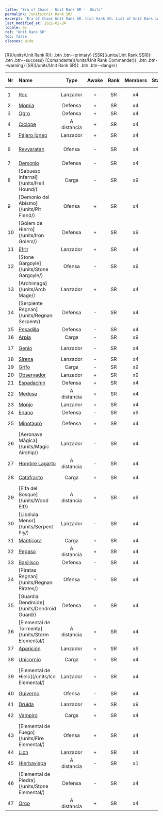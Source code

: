 ```yaml
---
title: "Era of Chaos - Unit Rank SR -  Units"
permalink: /units/Unit Rank SR/
excerpt: "Era of Chaos Unit Rank SR. Unit Rank SR. List of Unit Rank in Era of Chaos"
last_modified_at: 2021-02-24
locale: es
ref: "Unit Rank SR"
toc: false
classes: wide
---
```

 [R](/units/Unit Rank R){: .btn .btn--primary} [SSR](/units/Unit Rank SSR){: .btn .btn--success} [Comandante](/units/Unit Rank Commander){: .btn .btn--warning} [SR](/units/Unit Rank SR){: .btn .btn--danger} 

  | Nr |         Name        |   Type   | Awake |    Rank   |   Members     |  Stars  |  Attack  |     HP    | Awaken Name  |
  |:---|:--------------------|:--------:|:-----:|:---------:|:-------------:|:-------:|:--------:|:---------:|:-------------|
  | 1 | [Roc](/units/Roc/) | Lanzador | + | SR | x4 | <i class="fas fa-star"/><i class="fas fa-star"/> | 792.0 | 4978 |  Ave de Trueno  |
  | 2 | [Momia](/units/Mummy/) | Defensa | + | SR | x4 | <i class="fas fa-star"/><i class="fas fa-star"/><i class="fas fa-star"/> | 141.0 | 2691 |  Rey Momia  |
  | 3 | [Ogro](/units/Ogre/) | Defensa | + | SR | x4 | <i class="fas fa-star"/><i class="fas fa-star"/> | 107.6 | 2523 |  Mago Ogro  |
  | 4 | [Cíclope](/units/Cyclops/) | A distancia | + | SR | x4 | <i class="fas fa-star"/><i class="fas fa-star"/> | 678.8 | 5091 |  Cíclope Rey  |
  | 5 | [Pájaro Ígneo](/units/Firebird/) | Lanzador | + | SR | x4 | <i class="fas fa-star"/><i class="fas fa-star"/><i class="fas fa-star"/> | 848.5 | 4525 |  Fénix  |
  | 6 | [Revyaratan](/units/Revyaratan/) | Ofensa | - | SR | x4 | <i class="fas fa-star"/><i class="fas fa-star"/><i class="fas fa-star"/> | 1267.1 | 7128 |  Monstruo Marino Ancestral  |
  | 7 | [Demonio](/units/Demon/) | Defensa | - | SR | x4 | <i class="fas fa-star"/><i class="fas fa-star"/> | 114.4 | 2489 |    |
  | 8 | [Sabueso Infernal](/units/Hell Hound/) | Carga | - | SR | x9 | <i class="fas fa-star"/><i class="fas fa-star"/> | 77.8 | 827 |   -   |
  | 9 | [Demonio del Abismo](/units/Pit Fiend/) | Ofensa | + | SR | x4 | <i class="fas fa-star"/><i class="fas fa-star"/> | 174.9 | 1850 |  Señor del Abismo  |
  | 10 | [Gólem de Hierro](/units/Iron Golem/) | Defensa | + | SR | x9 | <i class="fas fa-star"/><i class="fas fa-star"/> | 151.4 | 1850 |  Gólem de Oro  |
  | 11 | [Efrit](/units/Efreeti/) | Lanzador | + | SR | x4 | <i class="fas fa-star"/><i class="fas fa-star"/> | 225.4 | 1446 |  Sultán Efrit  |
  | 12 | [Stone Gargoyle](/units/Stone Gargoyle/) | Ofensa | - | SR | x9 | <i class="fas fa-star"/><i class="fas fa-star"/> | 48.0 | 300 |    |
  | 13 | [Archimaga](/units/Arch Mage/) | Lanzador | + | SR | x4 | <i class="fas fa-star"/><i class="fas fa-star"/> | 54.6 | 1324 |  Archimaga  |
  | 14 | [Serpiente Regnan](/units/Regnan Serpent/) | Defensa | - | SR | x4 | <i class="fas fa-star"/><i class="fas fa-star"/><i class="fas fa-star"/> | 100.9 | 3027 |    |
  | 15 | [Pesadilla](/units/Nightmare/) | Defensa | - | SR | x4 | <i class="fas fa-star"/><i class="fas fa-star"/><i class="fas fa-star"/> | 84.1 | 2691 |    |
  | 16 | [Arpía](/units/Harpy/) | Carga | - | SR | x9 | <i class="fas fa-star"/><i class="fas fa-star"/> | 74.0 | 860 |    |
  | 17 | [Genio](/units/Genie/) | Lanzador | - | SR | x4 | <i class="fas fa-star"/><i class="fas fa-star"/><i class="fas fa-star"/> | 102.6 | 662 |  Genio Maestra  |
  | 18 | [Sirena](/units/Mermaid/) | Lanzador | - | SR | x4 | <i class="fas fa-star"/><i class="fas fa-star"/><i class="fas fa-star"/> | 185.0 | 1648 |   -   |
  | 19 | [Grifo](/units/Griffin/) | Carga | - | SR | x9 | <i class="fas fa-star"/><i class="fas fa-star"/> | 151.4 | 1850 |   -   |
  | 20 | [Observador](/units/Beholder/) | Lanzador | + | SR | x9 | <i class="fas fa-star"/><i class="fas fa-star"/><i class="fas fa-star"/> | 115.8 | 744 |  Ojo maléfico  |
  | 21 | [Espadachín](/units/Swordsman/) | Defensa | + | SR | x4 | <i class="fas fa-star"/><i class="fas fa-star"/> | 54.6 | 1324 |  Cruzado  |
  | 22 | [Medusa](/units/Medusa/) | A distancia | + | SR | x4 | <i class="fas fa-star"/><i class="fas fa-star"/><i class="fas fa-star"/> | 202.0 | 1144 |  Reina Medusa  |
  | 23 | [Monje](/units/Monk/) | Lanzador | + | SR | x4 | <i class="fas fa-star"/> | 102.6 | 662 |  Fanático  |
  | 24 | [Enano](/units/Dwarf/) | Defensa | - | SR | x9 | <i class="fas fa-star"/><i class="fas fa-star"/> | 54.6 | 1324 |   -   |
  | 25 | [Minotauro](/units/Minotaur/) | Defensa | + | SR | x4 | <i class="fas fa-star"/><i class="fas fa-star"/> | 108.0 | 2725 |  Minotauro Rey  |
  | 26 | [Aeronave Mágica](/units/Magic Airship/) | Lanzador | - | SR | x4 | <i class="fas fa-star"/><i class="fas fa-star"/><i class="fas fa-star"/> | 208.5 | 1715 |   -   |
  | 27 | [Hombre Lagarto](/units/Lizardman/) | A distancia | - | SR | x4 | <i class="fas fa-star"/><i class="fas fa-star"/> | 174.9 | 1144 |   -   |
  | 28 | [Catafracto](/units/Cavalier/) | Carga | + | SR | x4 | <i class="fas fa-star"/> | 79.4 | 811 |  Champion Knights  |
  | 29 | [Elfa del Bosque](/units/Wood Elf/) | A distancia | + | SR | x9 | <i class="fas fa-star"/><i class="fas fa-star"/> | 92.4 | 438 |  Grand Elf  |
  | 30 | [Libélula Menor](/units/Serpent Fly/) | Lanzador | - | SR | x4 | <i class="fas fa-star"/><i class="fas fa-star"/> | 178.3 | 1615 |    |
  | 31 | [Mantícora](/units/Manticore/) | Carga | + | SR | x4 | <i class="fas fa-star"/><i class="fas fa-star"/><i class="fas fa-star"/> | 174.9 | 1917 |  Escorpícora  |
  | 32 | [Pegaso](/units/Pegasus/) | A distancia | + | SR | x4 | <i class="fas fa-star"/><i class="fas fa-star"/> | 195.1 | 1144 |  Pegaso Plateada  |
  | 33 | [Basilisco](/units/Basilisk/) | Defensa | - | SR | x4 | <i class="fas fa-star"/><i class="fas fa-star"/><i class="fas fa-star"/> | 121.1 | 2859 |   -   |
  | 34 | [Piratas Regnan](/units/Regnan Pirates/) | Ofensa | - | SR | x4 | <i class="fas fa-star"/><i class="fas fa-star"/> | 99.3 | 695 |  Rey de los Piratas  |
  | 35 | [Guardia Dendroide](/units/Dendroid Guard/) | Defensa | + | SR | x4 | <i class="fas fa-star"/><i class="fas fa-star"/> | 396.0 | 10182 |  Soldado Dendroide  |
  | 36 | [Elemental de Tormenta](/units/Storm Elemental/) | A distancia | + | SR | x4 | <i class="fas fa-star"/><i class="fas fa-star"/> | 99.2 | 662 |  Tormenta de rayos  |
  | 37 | [Aparición](/units/Wight/) | Lanzador | + | SR | x9 | <i class="fas fa-star"/><i class="fas fa-star"/> | 107.5 | 662 |  Espectro  |
  | 38 | [Unicornio](/units/Unicorn/) | Carga | + | SR | x4 | <i class="fas fa-star"/><i class="fas fa-star"/> | 151.4 | 1850 |  Unicornio de Guerra  |
  | 39 | [Elemental de Hielo](/units/Ice Elemental/) | Lanzador | + | SR | x4 | <i class="fas fa-star"/><i class="fas fa-star"/> | 111.0 | 744 |  Espíritu de las Nieves Silencioso  |
  | 40 | [Guiverno](/units/Wyvern/) | Ofensa | - | SR | x4 | <i class="fas fa-star"/><i class="fas fa-star"/><i class="fas fa-star"/> | 500.0 | 5544 |  Guiverno Monarca  |
  | 41 | [Druida](/units/Druid/) | Lanzador | + | SR | x9 | <i class="fas fa-star"/><i class="fas fa-star"/><i class="fas fa-star"/> | 102.6 | 844 |  Archidruida  |
  | 42 | [Vampiro](/units/Vampire/) | Carga | + | SR | x4 | <i class="fas fa-star"/><i class="fas fa-star"/> | 74.4 | 910 |  Señor Vampiro  |
  | 43 | [Elemental de Fuego](/units/Fire Elemental/) | Ofensa | + | SR | x4 | <i class="fas fa-star"/><i class="fas fa-star"/> | 195.0 | 1682 |  Elemental de Energía  |
  | 44 | [Lich](/units/Lich/) | Lanzador | + | SR | x4 | <i class="fas fa-star"/><i class="fas fa-star"/><i class="fas fa-star"/> | 228.7 | 1581 |  Archiliche  |
  | 45 | [Hierbavispa](/units/Waspwort/) | A distancia | - | SR | x1 | <i class="fas fa-star"/><i class="fas fa-star"/><i class="fas fa-star"/> | 950.3 | 5543 |   -   |
  | 46 | [Elemental de Piedra](/units/Stone Elemental/) | Defensa | - | SR | x4 | <i class="fas fa-star"/><i class="fas fa-star"/><i class="fas fa-star"/> | 121.0 | 2825 |   -   |
  | 47 | [Orco](/units/Orc/) | A distancia | + | SR | x4 | <i class="fas fa-star"/><i class="fas fa-star"/> | 82.7 | 662 |  Comandante Orco  |
